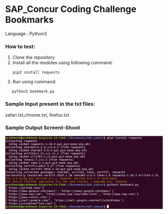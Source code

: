 # SAP_Concur Coding Challenge Bookmarks

Language : Python3

### How to test:
1. Clone the repository
2. Install all the modules using following command: 
   ```
   pip3 install requests
   ```
3. Run using command:
```
   python3 bookmark.py
```
### Sample Input present in the txt files:
safari.txt,chrome.txt, firefox.txt

### Sample Output Screent-Shoot
![alt text](https://github.com/prathmesh-parmar/SAP_concur/blob/master/output.png)

